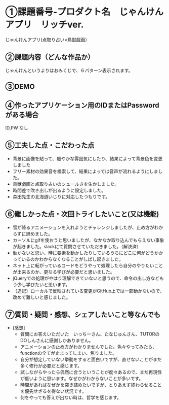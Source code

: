 # ①課題番号-プロダクト名　じゃんけんアプリ　リッチver.

じゃんけんアプリ(点取り占い×鳥獣戯画）

## ②課題内容（どんな作品か）

じゃんけんというよりはおみくじで、６パターン表示されます。

## ③DEMO


## ④作ったアプリケーション用のIDまたはPasswordがある場合

ID,PW なし

## ⑤工夫した点・こだわった点

- 背景に画像を貼って、賑やかな雰囲気にしたり、結果によって背景色を変更しました
- フリー素材の効果音を検索して、結果によっては音声が流れるようにしました。
- 鳥獣戯画と点取り占いのシュールさを生かしました。
- 時間差で吹き出しが出るように設定しました。
- 森田先生の北海道いじりに対応したつもりです。

## ⑥難しかった点・次回トライしたいこと(又は機能)

- 雪が降るアニメーションを入れようとチャレンジしましたが、止め方がわからずに諦めました。
- カーソルにgifを使おうと思いましたが、なかなか取り込んでもらえない事象が起きました。slackにて質問させていただきました。（解決済）
- 動かないと思い、時に要素を動かしたりしているうちにどこに何がどうかかっているのかわからなくなることがしばし起きました。
- ネット上に転がっているコードをどうやって処理したら自分のやりたいことが出来るのか、更なる学びが必要だと思いました。
- jQueryでの処理がやはり理解できていないと思うので、命令の出し方などもう少し学びたいと思います。
- （追記）ローカルで反映されている変更がGitHub上では一部動かないので、改めて難しいと感じました。

## ⑦質問・疑問・感想、シェアしたいこと等なんでも

- [感想]　
  - 質問にお答えいただいた　いっちーさん、たなじゅんさん、TUTORのDOしんさんに感謝しかありません。
  - アニメーションの止め方がわかりませんでした。色々やってみたら、functionの全てが止まってしまい、焦りました。
  - 自分が想定していない挙動をすると面白いですが、直せないことがまだ多く修行が必要だと感じます。
  - 試しながらやったら偶然に合うということが度々あるので、まだ再現性が低いように思います。なぜかがわからないことが多いです。
  - 時間があればなぜかを突き詰めたいですが、とりあえず終わらせることを優先せざるを得ない状況です。
  - 何をやっても答えが出ない時は、哲学を感じます。
